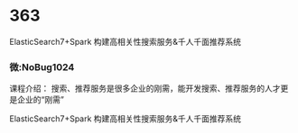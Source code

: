 # 363
ElasticSearch7+Spark 构建高相关性搜索服务&amp;千人千面推荐系统
### 微:NoBug1024 


课程介绍：
搜索、推荐服务是很多企业的刚需，能开发搜索、推荐服务的人才更是企业的“刚需”

ElasticSearch7+Spark 构建高相关性搜索服务&amp;千人千面推荐系统
